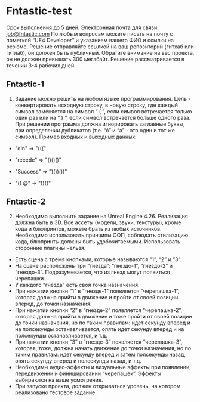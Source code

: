 # Fntastic-test
Срок выполнения до 5 дней.
Электронная почта для связи: job@fntastic.com
По любым вопросам можете писать на почту с пометкой “UE4 Developer” и указанием вашего ФИО и ссылки на резюме.
Решение отправляйте ссылкой на ваш репозиторий (гитхаб или гитлаб), он должен быть публичный.
Обратите внимание на вес проекта, он не должен превышать 300 мегабайт.
Решение рассматривается в течении 3-4 рабочих дней.

## Fntastic-1

1) Задание можно решить на любом языке программирования.
Цель - конвертировать исходную строку, в новую строку, где каждый символ заменяется на символ “ ( ”, если символ встречается только один раз или на “ ) “, если символ встречается больше одного раза. При решении программа должна игнорировать заглавные буквы, при определении дубликатов (т.е. “А” и “а” - это один и тот же символ).
Пример входных и выходных данных:

- "din"      =>  "((("

- "recede"   =>  "()()()"

- "Success"  =>  ")())())"

- "(( @"     =>  "))(("


## Fntastic-2

2) Необходимо выполнить задание на Unreal Engine 4.26. Реализация должна быть в 3D. Все ассеты (модели, звуки, текстуры), кроме кода и блюпринтов, можете брать из любых источников. Необходимо использовать принципы ООП, соблюдать стилизацию кода, блюпринты должны быть удобочитаемыми. Использовать сторонние плагины нельзя.

- Есть сцена с тремя кнопками, которые называются “1”, “2” и “3”.
- На сцене расположены три “гнезда”: “гнездо-1”, “гнездо-2” и “гнездо-3”. Подразумевается, что из гнезд могут появиться черепашки.
- У каждого “гнезда” есть своя точка назначения.
- При нажатии кнопки “1” в “гнезде-1” появляется “черепашка-1”, которая должна прийти в движение и пройти от своей позиции вперед, до точки назначения.
- При нажатии кнопки “2” в “гнезде-2” появляется “черепашка-2”, которая должна прийти в движение и тоже пройти от своей позиции до точки назначения, но по таким правилам: идет секунду вперед и на полсекунды останавливается, опять идет секунду вперед и на полсекунды останавливается, и т.д.
- При нажатии кнопки “3” в “гнезде-3” появляется “черепашка-3”, которая, тоже, должна начать движение до точки назначения, но по таким правилам: идет секунду вперед и затем полсекунды назад, опять секунду вперед и полсекунды назад, и т.д.
- Необходимы аудио-эффекты и визуальные эффекты при появлении, передвижении и финишировании “черепашек”. Эффекты выбираются на ваше усмотрение.
- При запуске проекта, должен открываться уровень, на котором реализовано тестовое задание.
